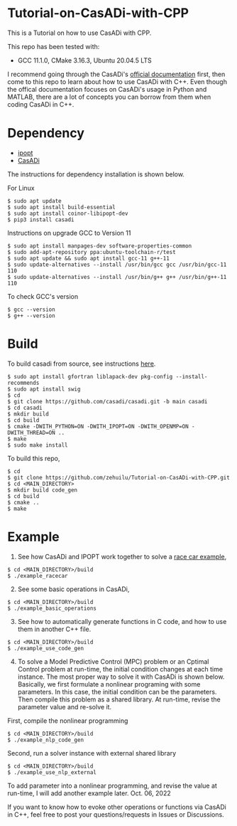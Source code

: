 # Tutorial-on-CasADi-with-CPP
This is a Tutorial on how to use CasADi with CPP.


This repo has been tested with:
* GCC 11.1.0, CMake 3.16.3, Ubuntu 20.04.5 LTS


I recommend going through the CasADi's [official documentation](https://web.casadi.org/docs/) first, then come to this repo to learn about how to use CasADi with C++.
Even though the offical documentation focuses on CasADi's usage in Python and MATLAB, there are a lot of concepts you can borrow from them when coding CasADi in C++.



Dependency
==========

* [ipopt](https://coin-or.github.io/Ipopt/)
* [CasADi](https://web.casadi.org/)


The instructions for dependency installation is shown below.


For Linux
```
$ sudo apt update
$ sudo apt install build-essential
$ sudo apt install coinor-libipopt-dev
$ pip3 install casadi
```


Instructions on upgrade GCC to Version 11
```
$ sudo apt install manpages-dev software-properties-common
$ sudo add-apt-repository ppa:ubuntu-toolchain-r/test
$ sudo apt update && sudo apt install gcc-11 g++-11
$ sudo update-alternatives --install /usr/bin/gcc gcc /usr/bin/gcc-11 110
$ sudo update-alternatives --install /usr/bin/g++ g++ /usr/bin/g++-11 110
```

To check GCC's version
```
$ gcc --version
$ g++ --version
```



Build
=====

To build casadi from source, see instructions [here](https://github.com/casadi/casadi/wiki/InstallationLinux).
```
$ sudo apt install gfortran liblapack-dev pkg-config --install-recommends
$ sudo apt install swig
$ cd
$ git clone https://github.com/casadi/casadi.git -b main casadi
$ cd casadi
$ mkdir build
$ cd build
$ cmake -DWITH_PYTHON=ON -DWITH_IPOPT=ON -DWITH_OPENMP=ON -DWITH_THREAD=ON ..
$ make
$ sudo make install
```


To build this repo,
```
$ cd
$ git clone https://github.com/zehuilu/Tutorial-on-CasADi-with-CPP.git
$ cd <MAIN_DIRECTORY>
$ mkdir build code_gen
$ cd build
$ cmake ..
$ make
```



Example
=======

1. See how CasADi and IPOPT work together to solve a [race car example](https://web.casadi.org/blog/ocp/),
```
$ cd <MAIN_DIRECTORY>/build
$ ./example_racecar
```


2. See some basic operations in CasADi,
```
$ cd <MAIN_DIRECTORY>/build
$ ./example_basic_operations
```


3. See how to automatically generate functions in C code, and how to use them in another C++ file.

```
$ cd <MAIN_DIRECTORY>/build
$ ./example_use_code_gen
```


4. To solve a Model Predictive Control (MPC) problem or an Cptimal Control problem at run-time, the initial condition changes at each time instance. The most proper way to solve it with CasADi is shown below. Basically, we first formulate a nonlinear programing with some parameters. In this case, the initial condition can be the parameters. Then compile this problem as a shared library. At run-time, revise the parameter value and re-solve it.

First, compile the nonlinear programming
```
$ cd <MAIN_DIRECTORY>/build
$ ./example_nlp_code_gen
```

Second, run a solver instance with external shared library
```
$ cd <MAIN_DIRECTORY>/build
$ ./example_use_nlp_external
```

To add parameter into a nonlinear programming, and revise the value at run-time, I will add another example later. Oct. 06, 2022


If you want to know how to evoke other operations or functions via CasADi in C++, feel free to post your questions/requests in Issues or Discussions.
